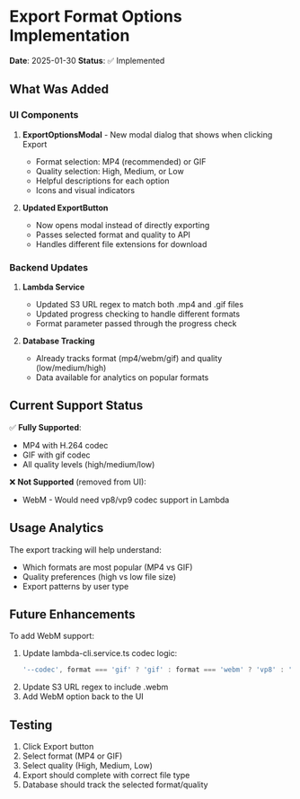 # Export Format Options Implementation

**Date**: 2025-01-30
**Status**: ✅ Implemented

## What Was Added

### UI Components
1. **ExportOptionsModal** - New modal dialog that shows when clicking Export
   - Format selection: MP4 (recommended) or GIF
   - Quality selection: High, Medium, or Low
   - Helpful descriptions for each option
   - Icons and visual indicators

2. **Updated ExportButton**
   - Now opens modal instead of directly exporting
   - Passes selected format and quality to API
   - Handles different file extensions for download

### Backend Updates
1. **Lambda Service** 
   - Updated S3 URL regex to match both .mp4 and .gif files
   - Updated progress checking to handle different formats
   - Format parameter passed through the progress check

2. **Database Tracking**
   - Already tracks format (mp4/webm/gif) and quality (low/medium/high)
   - Data available for analytics on popular formats

## Current Support Status

✅ **Fully Supported**:
- MP4 with H.264 codec
- GIF with gif codec
- All quality levels (high/medium/low)

❌ **Not Supported** (removed from UI):
- WebM - Would need vp8/vp9 codec support in Lambda

## Usage Analytics

The export tracking will help understand:
- Which formats are most popular (MP4 vs GIF)
- Quality preferences (high vs low file size)
- Export patterns by user type

## Future Enhancements

To add WebM support:
1. Update lambda-cli.service.ts codec logic:
   ```typescript
   '--codec', format === 'gif' ? 'gif' : format === 'webm' ? 'vp8' : 'h264',
   ```
2. Update S3 URL regex to include .webm
3. Add WebM option back to the UI

## Testing

1. Click Export button
2. Select format (MP4 or GIF)
3. Select quality (High, Medium, Low)
4. Export should complete with correct file type
5. Database should track the selected format/quality